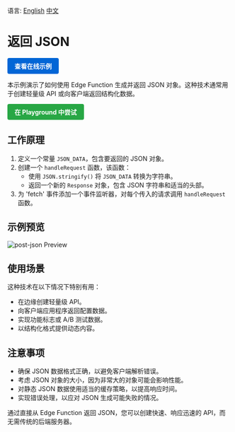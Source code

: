 <div align="left">
  语言:
  <a title="英文" href="README.md">English</a>
  <a title="中文" href="README.zh-CN.md">中文</a>
</div>

# 返回 JSON

<a href="https://edgeone.ai/developer/examples/hub-returningjson" style="display: inline-block; background-color: #0366d6; color: white; padding: 8px 16px; text-decoration: none; border-radius: 4px; font-weight: bold;">查看在线示例</a>

本示例演示了如何使用 Edge Function 生成并返回 JSON 对象。这种技术通常用于创建轻量级 API 或向客户端返回结构化数据。

<div align="left">
  <a href="https://playground.edgeone.ai/?t=e6767a021b50f1a54bf2858acb16eb07" style="display: inline-block; background-color: #28a745; color: white; padding: 8px 16px; text-decoration: none; border-radius: 4px; font-weight: bold;">在 Playground 中尝试</a>
</div>

## 工作原理

1. 定义一个常量 `JSON_DATA`，包含要返回的 JSON 对象。
2. 创建一个 `handleRequest` 函数，该函数：
   - 使用 `JSON.stringify()` 将 `JSON_DATA` 转换为字符串。
   - 返回一个新的 `Response` 对象，包含 JSON 字符串和适当的头部。
3. 为 'fetch' 事件添加一个事件监听器，对每个传入的请求调用 `handleRequest` 函数。

## 示例预览

![post-json Preview](../assets/images/post-json.avif)

## 使用场景

这种技术在以下情况下特别有用：

- 在边缘创建轻量级 API。
- 向客户端应用程序返回配置数据。
- 实现功能标志或 A/B 测试数据。
- 以结构化格式提供动态内容。

## 注意事项

- 确保 JSON 数据格式正确，以避免客户端解析错误。
- 考虑 JSON 对象的大小，因为非常大的对象可能会影响性能。
- 对静态 JSON 数据使用适当的缓存策略，以提高响应时间。
- 实现错误处理，以应对 JSON 生成可能失败的情况。

通过直接从 Edge Function 返回 JSON，您可以创建快速、响应迅速的 API，而无需传统的后端服务器。